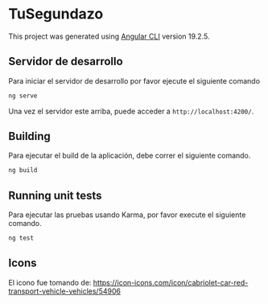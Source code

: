 # TuSegundazo

This project was generated using [Angular CLI](https://github.com/angular/angular-cli) version 19.2.5.

## Servidor de desarrollo

Para iniciar el servidor de desarrollo por favor ejecute el siguiente comando

```bash
ng serve
```

Una vez el servidor este arriba, puede acceder a `http://localhost:4200/`.


## Building

Para ejecutar el build de la aplicación, debe correr el siguiente comando.

```bash
ng build
```

## Running unit tests

Para ejecutar las pruebas usando Karma, por favor execute el siguiente comando.

```bash
ng test
```

## Icons

El icono fue tomando de: https://icon-icons.com/icon/cabriolet-car-red-transport-vehicle-vehicles/54906
